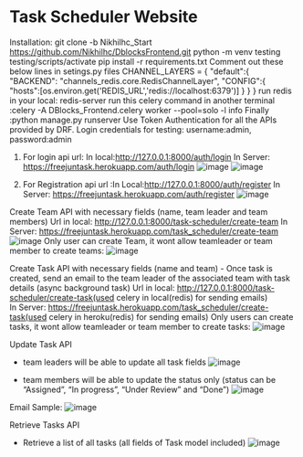# Task Scheduler Website
Installation:
  git clone -b Nikhilhc_Start https://github.com/Nikhilhc/DblocksFrontend.git
  python -m venv testing
  testing/scripts/activate
  pip install -r requirements.txt
  Comment out these below lines in setings.py files
        CHANNEL_LAYERS = {
          "default":{
              "BACKEND": "channels_redis.core.RedisChannelLayer",
              "CONFIG":{
                  "hosts":[os.environ.get('REDIS_URL','redis://localhost:6379')]
              }
          }
      }
   run redis in your local: redis-server
   run this celery command in another terminal :celery -A DBlocks_Frontend.celery worker --pool=solo -l info
   Finally :python manage.py runserver
Use Token Authentication for all the APIs provided by DRF.
  Login credentials for testing: username:admin, password:admin
  1. For login api url: In local:http://127.0.0.1:8000/auth/login   In Server: https://freejuntask.herokuapp.com/auth/login
  ![image](https://user-images.githubusercontent.com/34531929/186467642-f1962491-7273-4286-a8d2-0b5e1396443f.png)
  ![image](https://user-images.githubusercontent.com/34531929/186467854-a1d9a9e6-8732-4921-91dd-51f458bbef51.png)

  2. For Registration api url :In Local:http://127.0.0.1:8000/auth/register    In Server: https://freejuntask.herokuapp.com/auth/register
  ![image](https://user-images.githubusercontent.com/34531929/186467754-29b3f2c0-cb6b-4da1-b457-ee6d1f094ce7.png)

Create Team API with necessary fields (name, team leader and team members)
  Url in local: http://127.0.0.1:8000/task-scheduler/create-team    In Server: https://freejuntask.herokuapp.com/task_scheduler/create-team
  ![image](https://user-images.githubusercontent.com/34531929/186468063-30a17606-6865-49e4-b9a6-346e46aaa56e.png)
  Only user can create Team, it wont allow teamleader or team member to create teams:
  ![image](https://user-images.githubusercontent.com/34531929/186469140-59e831d5-97e2-4bc2-b188-f5b4afd5d8b0.png)


Create Task API with necessary fields (name and team) - Once task is created, send an email
to the team leader of the associated team with task details (async background task)
  Url in local: http://127.0.0.1:8000/task-scheduler/create-task(used celery in local(redis) for sending emails)  
  In Server: https://freejuntask.herokuapp.com/task_scheduler/create-task(used celery in heroku(redis) for sending emails)
 Only users can create tasks,  it wont allow teamleader or team member to create tasks:
 ![image](https://user-images.githubusercontent.com/34531929/186468989-081c28e2-b91b-470e-8e17-e4f8cf73592a.png)

  
Update Task API
- team leaders will be able to update all task fields
![image](https://user-images.githubusercontent.com/34531929/186469679-9ae60a5e-00ec-432a-8761-e68f7ce986c0.png)

- team members will be able to update the status only (status can be “Assigned”, “In
progress”, “Under Review” and “Done”)
![image](https://user-images.githubusercontent.com/34531929/186469981-53153556-43e0-4c82-9e17-f5ac6085f072.png)

Email Sample:
![image](https://user-images.githubusercontent.com/34531929/186473992-38d7f82a-df43-410b-9fc8-148cfc0f68f0.png)

Retrieve Tasks API
- Retrieve a list of all tasks (all fields of Task model included)
![image](https://user-images.githubusercontent.com/34531929/186474697-55db6e6a-49d1-4f72-8084-ca1ac30a103e.png)

   


